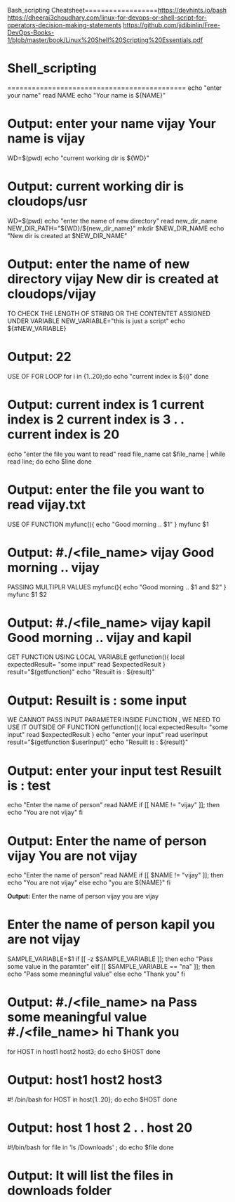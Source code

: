 Bash_scripting Cheatsheet==================https://devhints.io/bash
https://dheeraj3choudhary.com/linux-for-devops-or-shell-script-for-operators-decision-making-statements
https://github.com/jidibinlin/Free-DevOps-Books-1/blob/master/book/Linux%20Shell%20Scripting%20Essentials.pdf

# Shell_scripting
============================================
echo "enter your name"
read NAME 
echo "Your name is ${NAME}"

**Output:**
enter your name
vijay
Your name is vijay
============================================
WD=$(pwd)
echo "current working dir is ${WD}"

**Output:**
current working dir is cloudops/usr
============================================
WD=$(pwd)
echo "enter the name of new directory"
read new_dir_name
NEW_DIR_PATH="${WD}/${new_dir_name}"
mkdir $NEW_DIR_NAME
echo "New dir is created at $NEW_DIR_NAME"

**Output:**
enter the name of new directory
vijay
New dir is created at cloudops/vijay
============================================
TO CHECK THE LENGTH OF STRING OR THE CONTENTET ASSIGNED UNDER VARIABLE
NEW_VARIABLE="this is just a script"
echo ${#NEW_VARIABLE}

**Output:**
22
============================================
USE OF FOR LOOP 
for i in {1..20};do
echo "current index is ${i}"
done

**Output:**
current index is 1
current index is 2
current index is 3
.
.
current index is 20
============================================
echo "enter the file you want to read"
read file_name
cat $file_name | while 
read line; do
echo $line 
done 

**Output:**
enter the file you want to read
vijay.txt
<content of vijay file>
============================================
USE OF FUNCTION 
myfunc(){
echo "Good morning .. $1"
}
myfunc $1

**Output:**
#./<file_name> vijay
Good morning .. vijay
============================================
PASSING MULTIPLR VALUES 
myfunc(){
echo "Good morning .. $1 and $2"
}
myfunc $1 $2

**Output:**
#./<file_name> vijay kapil
Good morning .. vijay and kapil
============================================
GET FUNCTION USING LOCAL VARIABLE 
getfunction(){
local expectedResult= "some input"
read $expectedResult
}
result="$(getfunction)"
echo "Resuilt is : ${result}"

**Output:**
Resuilt is : some input
============================================
WE CANNOT PASS INPUT PARAMETER INSIDE FUNCTION , WE NEED TO USE IT OUTSIDE OF FUNCTION
getfunction(){
local expectedResult= "some input"
read $expectedResult
}
echo "enter your input"
read userInput
result="$(getfunction $userInput)"
echo "Resuilt is : ${result}"

**Output:**
enter your input
test
Resuilt is : test
============================================
echo "Enter the name of person"
read NAME
if [[ NAME != "vijay" ]]; then 
echo "You are not vijay"
fi

**Output:**
Enter the name of person
vijay
You are not vijay
============================================
echo "Enter the name of person"
read NAME
if [[ $NAME != "vijay" ]]; then 
echo "You are not vijay"
else
echo "you are ${NAME}"
fi

**Output:**
Enter the name of person
vijay
you are vijay

Enter the name of person
kapil
you are not vijay
============================================
SAMPLE_VARIABLE=$1
if [[ -z $SAMPLE_VARIABLE ]]; then
echo "Pass some value in the paramter"
elif [[ $SAMPLE_VARIABLE == "na" ]]; then 
echo "Pass some meaningful value"
else
echo "Thank you"
fi

**Output:**
#./<file_name> na
Pass some meaningful value
#./<file_name> hi
Thank you
============================================
for HOST in host1 host2 host3; do 
echo $HOST
done 

**Output:**
host1
host2
host3
============================================
#! /bin/bash
for HOST in host{1..20}; do
echo $HOST
done

**Output:**
host 1
host 2
.
.
host 20
============================================
#!/bin/bash
for file in 'ls /Downloads' ; do
echo $file
done

**Output:**
It will list the files in downloads folder 
============================================
